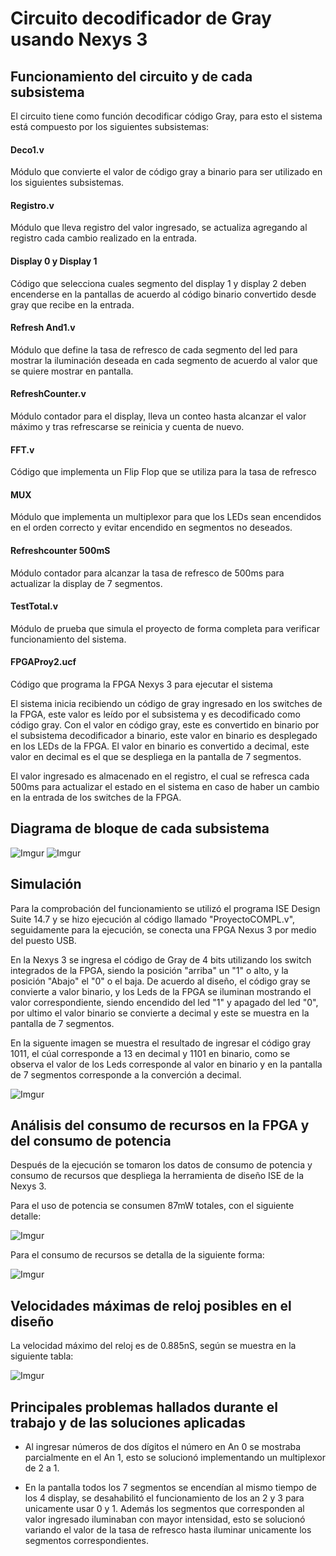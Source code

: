 # Circuito decodificador de Gray usando Nexys 3

## Funcionamiento del circuito y de cada subsistema

El circuito tiene como función decodificar código Gray, para esto el sistema está compuesto por los siguientes subsistemas:

#### Deco1.v
Módulo que convierte el valor de código gray a binario para ser utilizado en los siguientes subsistemas.

#### Registro.v
Módulo que lleva registro del valor ingresado, se actualiza agregando al registro cada cambio realizado en la entrada.

#### Display 0 y Display 1
Código que selecciona cuales segmento del display 1 y display 2 deben encenderse en la pantallas de acuerdo al código binario convertido desde gray que recibe en la entrada.

#### Refresh And1.v
Módulo que define la tasa de refresco de cada segmento del led para mostrar la iluminación deseada en cada segmento de acuerdo al valor que se quiere mostrar en pantalla.

#### RefreshCounter.v

Módulo contador para el display, lleva un conteo hasta alcanzar el valor máximo y tras refrescarse se reinicia y cuenta de nuevo.

#### FFT.v

Código que implementa un Flip Flop que se utiliza para la tasa de refresco

#### MUX

Módulo que implementa un multiplexor para que los LEDs sean encendidos en el orden correcto y evitar encendido en segmentos no deseados.

#### Refreshcounter 500mS

Módulo contador para alcanzar la tasa de refresco de 500ms para actualizar la display de 7 segmentos.

#### TestTotal.v

Módulo de prueba que simula el proyecto de forma completa para verificar funcionamiento del sistema.

#### FPGAProy2.ucf

Código que programa la FPGA Nexys 3 para ejecutar el sistema

El sistema inicia recibiendo un código de gray ingresado en los switches de la FPGA, este valor es leído por el subsistema y es decodificado como código gray. Con el valor en código gray, este es convertido en binario por el subsistema decodificador a binario, este valor en binario es desplegado en los LEDs de la FPGA.
El valor en binario es convertido a decimal, este valor en decimal es el que se despliega en la pantalla de 7 segmentos.

El valor ingresado es almacenado en el registro, el cual se refresca cada 500ms para actualizar el estado en el sistema en caso de haber un cambio en la entrada de los switches de la FPGA.

## Diagrama de bloque de cada subsistema

 ![Imgur](https://i.imgur.com/0lRQ4Np.png)
![Imgur](https://i.imgur.com/8zRCLKL.png)

## Simulación

Para la comprobación del funcionamiento se utilizó el programa ISE Design Suite 14.7 y se hizo ejecución al código llamado "ProyectoCOMPL.v", seguidamente para la ejecución, se conecta una FPGA Nexus 3 por medio del puesto USB.

En la Nexys 3 se ingresa el código de Gray de 4 bits utilizando los switch integrados de la FPGA, siendo la posición "arriba" un "1" o alto, y la posición "Abajo" el "0" o el baja. De acuerdo al diseño, el código gray se convierte a valor binario, y los Leds de la FPGA se iluminan mostrando el valor correspondiente, siendo encendido del led "1" y apagado del led "0", por ultimo el valor binario se convierte a decimal y este se muestra en la pantalla de 7 segmentos.

En la siguente imagen se muestra el resultado de ingresar el código gray 1011, el cúal corresponde a 13 en decimal y 1101 en binario, como se observa el valor de los Leds corresponde al valor en binario y en la pantalla de 7 segmentos corresponde a la converción a decimal. 

![Imgur](https://i.imgur.com/RfoPHJc.png)

## Análisis del consumo de recursos en la FPGA y del consumo de potencia

Después de la ejecución se tomaron los datos de consumo de potencia y consumo de recursos que despliega la herramienta de diseño ISE de la Nexys 3. 

Para el uso de potencia se consumen 87mW totales, con el siguiente detalle: 

![Imgur](https://i.imgur.com/UMYNU6A.png)


Para el consumo de recursos se detalla de la siguiente forma:

![Imgur](https://i.imgur.com/G5tqSg9.png)

## Velocidades máximas de reloj posibles en el diseño 

La velocidad máximo del reloj es de 0.885nS, según se muestra en la siguiente tabla:

![Imgur](https://i.imgur.com/WN1N0BH.png)


## Principales problemas hallados durante el trabajo y de las soluciones aplicadas 
- Al ingresar números de dos dígitos el número en An 0 se mostraba parcialmente en el An 1, esto se solucionó implementando un multiplexor de 2 a 1.

- En la pantalla todos los 7 segmentos se encendían al mismo tiempo de los 4 display, se desahabilitó el funcionamiento de los an 2 y 3 para unicamente usar 0 y 1. Además los segmentos que corresponden al valor ingresado iluminaban con mayor intensidad, esto se solucionó variando el valor de la tasa de refresco hasta iluminar unicamente los segmentos correspondientes.
